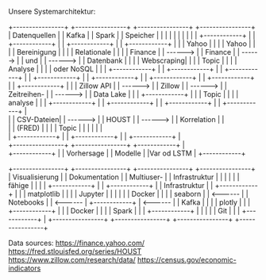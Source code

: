 Unsere Systemarchitektur:

+----------------+          +----------------+          +----------------+          +----------------+
| Datenquellen   |          | Kafka          |          | Spark          |          | Speicher       |
|                |          |                |          |                |          |                |
| +------------+ |          | +------------+ |          | +------------+ |          | +------------+ |
| | Yahoo      | |          | | Yahoo      | |          | | Bereinigung | |          | | Relationale | |
| | Finance    | |  ------> | | Finance    | |  ------> | | und         | |  ------> | | Datenbank   | |
| | Webscraping| |          | | Topic      | |          | | Analyse     | |          | | oder NoSQL  | |
| +------------+ |          | +------------+ |          | +------------+ |          | +------------+ |
| +------------+ |          | +------------+ |          | +------------+ |          | +------------+ |
| | Zillow API | |  ------> | | Zillow     | |  ------> | | Zeitreihen- | |  ------> | | Data Lake   | |
| +------------+ |          | | Topic      | |          | | analyse     | |          | +------------+ |
| +------------+ |          | +------------+ |          | +------------+ |          
| | CSV-Dateien| |  ------> | | HOUST      | |  ------> | | Korrelation | |          
| | (FRED)     | |          | | Topic      | |          | |             | |          
| +------------+ |          | +------------+ |          | +------------+ |          
+----------------+          +----------------+          +------------+ |          
                                                    +------------+ |
                                                    | Vorhersage  |
                                                    | Modelle     |
                                                    |Var od LSTM  |
                                                    +------------+
                                                

+----------------+          +----------------+          +----------------+          +----------------+
| Visualisierung |          | Dokumentation  |          | Multiuser-     |          | Infrastruktur  |
|                |          |                |          | fähige         |          |                |
| +------------+ |          | +------------+ |          | Infrastruktur  |          | +------------+ |
| | matplotlib | |          | | Jupyter     | |          |                |          | | Docker     | |
| | seaborn    | |  <------ | | Notebooks   | |  <------ | +------------+ |  <------ | | Kafka      | |
| | plotly     | |          | +------------+ |          | | Docker      | |          | | Spark      | |
| +------------+ |          |                |          | | Git         | |          | +------------+ |
+----------------+          +----------------+          +----------------+          +----------------+

Data sources:
https://finance.yahoo.com/
https://fred.stlouisfed.org/series/HOUST
https://www.zillow.com/research/data/
https://census.gov/economic-indicators




